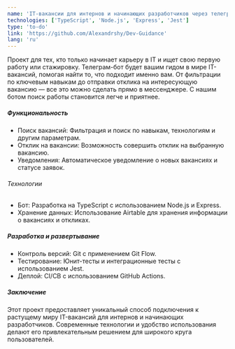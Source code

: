 ```yaml
---
name: 'IT-вакансии для интернов и начинающих разработчиков через телеграм-бот'
technologies: ['TypeScript', 'Node.js', 'Express', 'Jest']
type: 'to-do'
link: 'https://github.com/Alexandrshy/Dev-Guidance'
lang: 'ru'
---
```


Проект для тех, кто только начинает карьеру в IT и ищет свою первую работу или стажировку. Телеграм-бот будет вашим
гидом в мире IT-вакансий, помогая найти то, что подходит именно вам. От фильтрации по ключевым навыкам до отправки
отклика на интересующую вакансию — все это можно сделать прямо в мессенджере. С нашим ботом поиск работы становится
легче и приятнее.

##### Функциональность

- Поиск вакансий: Фильтрация и поиск по навыкам, технологиям и другим параметрам.
- Отклик на вакансии: Возможность совершить отклик на выбранную вакансию.
- Уведомления: Автоматическое уведомление о новых вакансиях и статусе заявок.

###### Технологии

- Бот: Разработка на TypeScript с использованием Node.js и Express.
- Хранение данных: Использование Airtable для хранения информации о вакансиях и откликах.

##### Разработка и развертывание

- Контроль версий: Git с применением Git Flow.
- Тестирование: Юнит-тесты и интеграционные тесты с использованием Jest.
- Деплой: CI/СВ с использованием GitHub Actions.

##### Заключение

Этот проект предоставляет уникальный способ подключения к растущему миру IT-вакансий для интернов и начинающих
разработчиков. Современные технологии и удобство использования делают его привлекательным решением для широкого
круга пользователей.
